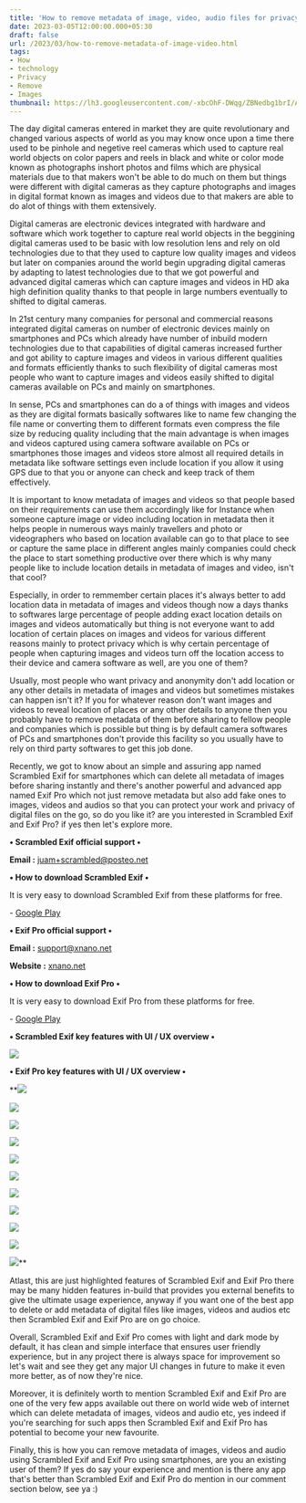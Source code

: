 ```yaml
---
title: 'How to remove metadata of image, video, audio files for privacy.'
date: 2023-03-05T12:00:00.000+05:30
draft: false
url: /2023/03/how-to-remove-metadata-of-image-video.html
tags: 
- How
- technology
- Privacy
- Remove
- Images
thumbnail: https://lh3.googleusercontent.com/-xbcOhF-DWqg/ZBNedbg1brI/AAAAAAAAQq0/VyLhmOO2SV0JHFwqU43qS8nQDAd0qEAbQCNcBGAsYHQ/s1600/1678990962150961-0.png
---
```


  

  

  

The day digital cameras entered in market they are quite revolutionary and changed various aspects of world as you may know once upon a time there used to be pinhole and negetive reel cameras which used to capture real world objects on color papers and reels in black and white or color mode known as photographs inshort photos and films which are physical materials due to that makers won't be able to do much on them but things were different with digital cameras as they capture photographs and images in digital format known as images and videos due to that makers are able to do alot of things with them extensively.

  

Digital cameras are electronic devices integrated with hardware and software which work together to capture real world objects in the beggining digital cameras used to be basic with low resolution lens and rely on old technologies due to that they used to capture low quality images and videos but later on companies around the world begin upgrading digital cameras by adapting to latest technologies due to that we got powerful and advanced digital cameras which can capture images and videos in HD aka high definition quality thanks to that people in large numbers eventually to shifted to digital cameras.

  

In 21st century many companies for personal and commercial reasons integrated digital cameras on number of electronic devices mainly on smartphones and PCs which already have number of inbuild modern technologies due to that capabilities of digital cameras increased further and got ability to capture images and videos in various different qualities and formats efficiently thanks to such flexibility of digital cameras most people who want to capture images and videos easily shifted to digital cameras available on PCs and mainly on smartphones.

  

In sense, PCs and smartphones can do a of things with images and videos as they are digital formats basically softwares like to name few changing the file name or converting them to different formats even compress the file size by reducing quality including that the main advantage is when images and videos captured using camera software available on PCs or smartphones those images and videos store almost all required details in metadata like software settings even include location if you allow it using GPS due to that you or anyone can check and keep track of them effectively.

  

It is important to know metadata of images and videos so that people based on their requirements can use them accordingly like for Instance when someone capture image or video including location in metadata then it helps people in numerous ways mainly travellers and photo or videographers who based on location available can go to that place to see or capture the same place in different angles mainly companies could check the place to start something productive over there which is why many people like to include location details in metadata of images and video, isn't that cool?

  

Especially, in order to remmember certain places it's always better to add location data in metadata of images and videos though now a days thanks to softwares large percentage of people adding exact location details on images and videos automatically but thing is not everyone want to add location of certain places on images and videos for various different reasons mainly to protect privacy which is why certain percentage of people when capturing images and videos turn off the location access to their device and camera software as well, are you one of them?

  

Usually, most people who want privacy and anonymity don't add location or any other details in metadata of images and videos but sometimes mistakes can happen isn't it? If you for whatever reason don't want images and videos to reveal location of places or any other details to anyone then you probably have to remove metadata of them before sharing to fellow people and companies which is possible but thing is by default camera softwares of PCs and smartphones don't provide this facility so you usually have to rely on third party softwares to get this job done.

  

Recently, we got to know about an simple and assuring app named Scrambled Exif for smartphones which can delete all metadata of images before sharing instantly and there's another powerful and advanced app named Exif Pro which not just remove metadata but also add fake ones to images, videos and audios so that you can protect your work and privacy of digital files on the go, so do you like it? are you interested in Scrambled Exif and Exif Pro? if yes then let's explore more.

  

**• Scrambled Exif official support •**

**Email :** [juam+scrambled@posteo.net](http://juam+scrambled@posteo.net)

**• How to download Scrambled Exif •**

It is very easy to download Scrambled Exif from these platforms for free.

  

\- [Google Play](https://play.google.com/store/apps/details?id=com.jarsilio.android.scrambledeggsif)

  

**• Exif Pro official support •**

**Email :** [support@xnano.net](mailto:support@xnano.net)

**Website :** [xnano.net](http://xnano.net)

  

**• How to download Exif Pro •**

  

It is very easy to download Exif Pro from these platforms for free.

  

\- [Google Play](https://play.google.com/store/apps/details?id=net.xnano.android.exifpro)

  

**• Scrambled Exif key features with UI / UX overview •**

 **![](https://lh3.googleusercontent.com/-fEs5B8ff8G8/ZBNecXcPCTI/AAAAAAAAQqw/e2i3GU71DGAKXM7u-MF8o48f-tzKTPdNACNcBGAsYHQ/s1600/1678990958247434-1.png)** 

**• Exif Pro key features with UI / UX overview •**

 **![](https://lh3.googleusercontent.com/-5sclJPqR7d4/ZBNebcFSIUI/AAAAAAAAQqs/LPmWBQ2PKZYXL7bsJ4QxHhECu-CYnwRkwCNcBGAsYHQ/s1600/1678990954680358-2.png) 

 ![](https://lh3.googleusercontent.com/-ZfEmhPP5Ccs/ZBNeakaVqOI/AAAAAAAAQqo/r8DcHDBwhXoPNDSh8zcZmBHeanFCq7hegCNcBGAsYHQ/s1600/1678990950723290-3.png) 

 ![](https://lh3.googleusercontent.com/-Swk13aQXVhw/ZBNeZsR8GtI/AAAAAAAAQqk/Qv9_HIQ7k_IWG1YQcS5EjjyTxyqAIQvkACNcBGAsYHQ/s1600/1678990946910011-4.png) 

 ![](https://lh3.googleusercontent.com/-0Mi6NjY0crM/ZBNeYtgbHbI/AAAAAAAAQqg/ZVq8J2TWJ04yh7cNapNaDMAutscgQUZFQCNcBGAsYHQ/s1600/1678990942582516-5.png) 

 ![](https://lh3.googleusercontent.com/-1w4YqYJTq8M/ZBNeXtsXcUI/AAAAAAAAQqc/mOckqlRAGIcuK3j85hKU66JJUEuSW8gzgCNcBGAsYHQ/s1600/1678990938711128-6.png) 

 ![](https://lh3.googleusercontent.com/-8Ayr2QPdEwQ/ZBNeWndOytI/AAAAAAAAQqY/HD_JV3kU1zE_wFC_RyTEYVT1aBsVM4D6ACNcBGAsYHQ/s1600/1678990934580632-7.png) 

 ![](https://lh3.googleusercontent.com/-H5JncJk3Y0g/ZBNeVdGEMFI/AAAAAAAAQqU/63tAExGRGVMU0G59B1w_N0lXva4yJSQ8ACNcBGAsYHQ/s1600/1678990930817156-8.png) 

 ![](https://lh3.googleusercontent.com/-e0YIrVSmhmE/ZBNeUge_rTI/AAAAAAAAQqQ/JyJIG-ij9gcPhh4K2pABkk9t3g_LjRsBACNcBGAsYHQ/s1600/1678990926497134-9.png) 

 ![](https://lh3.googleusercontent.com/-9fkK2kYtgMs/ZBNeTTIEGOI/AAAAAAAAQqM/H2lGzfvZqz0_Ps8nihUOiCTJ07B7HF52QCNcBGAsYHQ/s1600/1678990922421101-10.png) 

 ![](https://lh3.googleusercontent.com/-Js1v3GyAbRM/ZBNeScctI5I/AAAAAAAAQqI/w8LThbmx55whAyJlrp4Zz0cBEL01tYC3QCNcBGAsYHQ/s1600/1678990918375517-11.png) 

 ![](https://lh3.googleusercontent.com/-7DejYnazP0U/ZBNeRfslpGI/AAAAAAAAQqE/qG6VTpsnSPMwSbZIxkhyz11wscYnRWnhwCNcBGAsYHQ/s1600/1678990913605296-12.png)** 

Atlast, this are just highlighted features of Scrambled Exif and Exif Pro there may be many hidden features in-build that provides you external benefits to give the ultimate usage experience, anyway if you want one of the best app to delete or add metadata of digital files like images, videos and audios etc then Scrambled Exif and Exif Pro are on go choice.

  

Overall, Scrambled Exif and Exif Pro comes with light and dark mode by default, it has clean and simple interface that ensures user friendly experience, but in any project there is always space for improvement so let's wait and see they get any major UI changes in future to make it even more better, as of now they're nice.

  

Moreover, it is definitely worth to mention Scrambled Exif and Exif Pro are one of the very few apps available out there on world wide web of internet which can delete metadata of images, videos and audio etc, yes indeed if you're searching for such apps then Scrambled Exif and Exif Pro has potential to become your new favourite.

  

Finally, this is how you can remove metadata of images, videos and audio using Scrambled Exif and Exif Pro using smartphones, are you an existing user of them? If yes do say your experience and mention is there any app that's better than Scrambled Exif and Exif Pro do mention in our comment section below, see ya :)